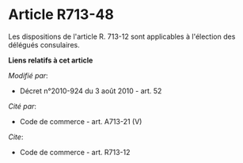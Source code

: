 # Article R713-48

Les dispositions de l'article R. 713-12 sont applicables à l'élection des délégués consulaires.

**Liens relatifs à cet article**

_Modifié par_:

  - Décret n°2010-924 du 3 août 2010 - art. 52

_Cité par_:

  - Code de commerce - art. A713-21 (V)

_Cite_:

  - Code de commerce - art. R713-12
